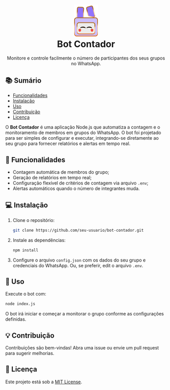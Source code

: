 <h1 align="center" id="project_name">
  <br />
  <img src="assets/logo2.png" alt="Logo" width="74px">
  <br />
Bot Contador
  <br />
</h1>
<p align="center"> Monitore e controle facilmente o número de participantes dos seus grupos no WhatsApp. </p>

  ## 📚 Sumário
  - [Funcionalidades](#-funcionalidades)
  - [Instalação](#-instalação)
  - [Uso](#-uso)
  - [Contribuição](#-contribuição)
  - [Licença](#-licença)

O **Bot Contador** é uma aplicação Node.js que automatiza a contagem e o monitoramento de membros em grupos do WhatsApp. O bot foi projetado para ser simples de configurar e executar, integrando-se diretamente ao seu grupo para fornecer relatórios e alertas em tempo real.

## 📝 Funcionalidades

- Contagem automática de membros do grupo;
- Geração de relatórios em tempo real;
- Configuração flexível de critérios de contagem via arquivo `.env`;
- Alertas automáticos quando o número de integrantes muda.

## 💻 Instalação

1. Clone o repositório:
    ```bash
    git clone https://github.com/seu-usuario/bot-contador.git
    ```
2. Instale as dependências:
    ```bash
    npm install
    ```
3. Configure o arquivo `config.json` com os dados do seu grupo e credenciais do WhatsApp. Ou, se preferir, edit o arquivo `.env`. 

## 📌 Uso

Execute o bot com:

```bash
node index.js
```
O bot irá iniciar e começar a monitorar o grupo conforme as configurações definidas. 

## 💡 Contribuição

Contribuições são bem-vindas! Abra uma issue ou envie um pull request para sugerir melhorias.

## 📄 Licença

Este projeto está sob a [MIT License](LICENSE).

